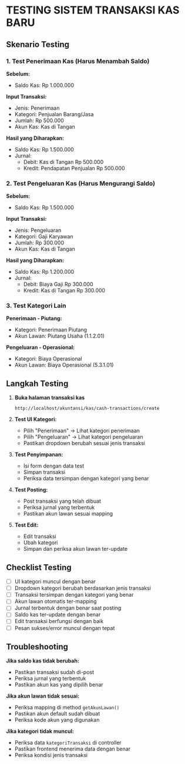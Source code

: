 # TESTING SISTEM TRANSAKSI KAS BARU

## Skenario Testing

### 1. Test Penerimaan Kas (Harus Menambah Saldo)

**Sebelum:**
- Saldo Kas: Rp 1.000.000

**Input Transaksi:**
- Jenis: Penerimaan
- Kategori: Penjualan Barang/Jasa
- Jumlah: Rp 500.000
- Akun Kas: Kas di Tangan

**Hasil yang Diharapkan:**
- Saldo Kas: Rp 1.500.000
- Jurnal:
  - Debit: Kas di Tangan Rp 500.000
  - Kredit: Pendapatan Penjualan Rp 500.000

### 2. Test Pengeluaran Kas (Harus Mengurangi Saldo)

**Sebelum:**
- Saldo Kas: Rp 1.500.000

**Input Transaksi:**
- Jenis: Pengeluaran
- Kategori: Gaji Karyawan
- Jumlah: Rp 300.000
- Akun Kas: Kas di Tangan

**Hasil yang Diharapkan:**
- Saldo Kas: Rp 1.200.000
- Jurnal:
  - Debit: Biaya Gaji Rp 300.000
  - Kredit: Kas di Tangan Rp 300.000

### 3. Test Kategori Lain

**Penerimaan - Piutang:**
- Kategori: Penerimaan Piutang
- Akun Lawan: Piutang Usaha (1.1.2.01)

**Pengeluaran - Operasional:**
- Kategori: Biaya Operasional
- Akun Lawan: Biaya Operasional (5.3.1.01)

## Langkah Testing

1. **Buka halaman transaksi kas**
   ```
   http://localhost/akuntansi/kas/cash-transactions/create
   ```

2. **Test UI Kategori:**
   - Pilih "Penerimaan" → Lihat kategori penerimaan
   - Pilih "Pengeluaran" → Lihat kategori pengeluaran
   - Pastikan dropdown berubah sesuai jenis transaksi

3. **Test Penyimpanan:**
   - Isi form dengan data test
   - Simpan transaksi
   - Periksa data tersimpan dengan kategori yang benar

4. **Test Posting:**
   - Post transaksi yang telah dibuat
   - Periksa jurnal yang terbentuk
   - Pastikan akun lawan sesuai mapping

5. **Test Edit:**
   - Edit transaksi
   - Ubah kategori
   - Simpan dan periksa akun lawan ter-update

## Checklist Testing

- [ ] UI kategori muncul dengan benar
- [ ] Dropdown kategori berubah berdasarkan jenis transaksi
- [ ] Transaksi tersimpan dengan kategori yang benar
- [ ] Akun lawan otomatis ter-mapping
- [ ] Jurnal terbentuk dengan benar saat posting
- [ ] Saldo kas ter-update dengan benar
- [ ] Edit transaksi berfungsi dengan baik
- [ ] Pesan sukses/error muncul dengan tepat

## Troubleshooting

**Jika saldo kas tidak berubah:**
- Pastikan transaksi sudah di-post
- Periksa jurnal yang terbentuk
- Pastikan akun kas yang dipilih benar

**Jika akun lawan tidak sesuai:**
- Periksa mapping di method `getAkunLawan()`
- Pastikan akun default sudah dibuat
- Periksa kode akun yang digunakan

**Jika kategori tidak muncul:**
- Periksa data `kategoriTransaksi` di controller
- Pastikan frontend menerima data dengan benar
- Periksa kondisi jenis transaksi
